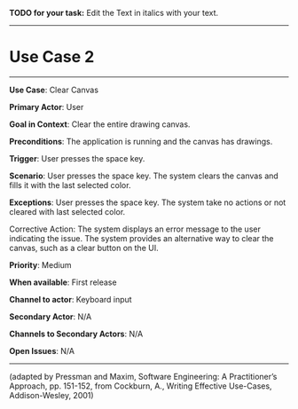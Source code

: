 **TODO for your task:** Edit the Text in italics with your text.

<hr>

# Use Case 2

<hr>

**Use Case**: Clear Canvas

**Primary Actor**: User

**Goal in Context**: Clear the entire drawing canvas.

**Preconditions**: The application is running and the canvas has drawings.

**Trigger**: User presses the space key.
  
**Scenario**: User presses the space key.
The system clears the canvas and fills it with the last selected color.
 
**Exceptions**: User presses the space key.
The system take no actions or not cleared with last selected color.  

Corrective Action:
The system displays an error message to the user indicating the issue.
The system provides an alternative way to clear the canvas, such as a clear button on the UI.

**Priority**: Medium

**When available**: First release

**Channel to actor**: Keyboard input

**Secondary Actor**:  N/A

**Channels to Secondary Actors**: N/A

**Open Issues**: N/A

<hr>



(adapted by Pressman and Maxim, Software Engineering: A Practitioner’s Approach, pp. 151-152, from Cockburn,
A., Writing Effective Use-Cases, Addison-Wesley, 2001)
